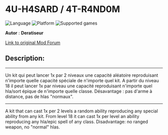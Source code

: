 # 4U-H4SARD / 4T-R4ND0M

![Language](https://img.shields.io/static/v1?label=language&message=english%20%7C%20french%20%7C%20&color=informational)
![Platform](https://img.shields.io/static/v1?label=platform&message=windows%20%7C%20macOS%20%7C%20&color=informational)
![Supported games](https://img.shields.io/static/v1?label=supported%20games&message=BG2EE%20%7C%20EET%20%7C%20IWDEE%20%7C&color=dodgerblue)

**Autor** : **Deratiseur**

[Link to original Mod Forum](https://www.baldursgateworld.fr/viewtopic.php?t=34583)


## Description:
-------------

Un kit qui peut lancer 1x par 2 niveaux une capacité aléatoire reproduisant n'importe quelle capacité spéciale de n'importe quel kit. A partir du niveau 18 il peut lancer 1x par niveau une capacité reproduisant n'importe quel hla/sort épique de n'importe quelle classe.
Désavantage : pas d'arme à distance, pas de hlas "normaux".

-------------

A kit that can cast 1x per 2 levels a random ability reproducing any special ability from any kit. From level 18 it can cast 1x per level an ability reproducing any hla/epic spell of any class.
Disadvantage: no ranged weapon, no "normal" hlas.

